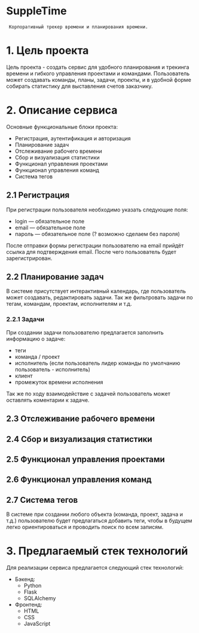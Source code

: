# **SuppleTime**

     Корпоративный трекер времени и планирования времени.

# 1. Цель проекта

Цель проекта - создать сервис для удобного планирования и трекинга времени и гибкого управления проектами и командами. Пользователь может создавать команды, планы, задачи, проекты, и в удобной форме собирать статистику для выставления счетов заказчику.

# 2. Описание сервиса

Основные функциональные блоки проекта:

* Регистрация, аутентификация и авторизация
* Планирование задач
* Отслеживание рабочего времени
* Сбор и визуализация статистики
* Функционал управления проектами
* Функционал управления команд
* Система тегов

## 2.1 Регистрация

При регистрации пользователя необходимо указать следующие поля:

* login — обязательное поле
* email — обязательное поле
* пароль — обязательное поле (? возможно сделаем без пароля)

После отправки формы регистрации пользователю на email прийдёт ссылка для подтверждения email. После чего пользователь будет зарегистрирован.

## 2.2 Планирование задач

В системе присутствует интерактивный календарь, где пользователь может создавать, редактировать задачи. Так же фильтровать задачи по тегам, командам, проектам, исполнителям и т.д.

### 2.2.1 Задачи

При создании задачи пользователю предлагается заполнить информацию о задаче:

* теги
* команда / проект
* исполнитель (если пользователь лидер команды по умолчанию пользователь - исполнитель)
* клиент
* промежуток времени исполнения

Так же по ходу взаимодействие с задачей пользователь может оставлять коментарии к задаче.

## 2.3 Отслеживание рабочего времени

## 2.4 Сбор и визуализация статистики

## 2.5 Функционал управления проектами

## 2.6 Функционал управления команд

## 2.7 Система тегов


В системе при создании любого объекта (команда, проект, задача и т.д.) пользователю будет предлагаться добавить теги, чтобы в будущем легко ориентироваться и проводить поиск по всем записям.

# 3. Предлагаемый стек технологий

Для реализации сервиса предлагается следующий стек технологий:

* Бэкенд:
    * Python
    * Flask
    * SQLAlchemy
* Фронтенд:
    * HTML
    * CSS
    * JavaScript
